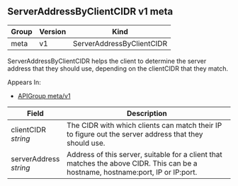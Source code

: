 ## ServerAddressByClientCIDR v1 meta

Group        | Version     | Kind
------------ | ---------- | -----------
meta | v1 | ServerAddressByClientCIDR



ServerAddressByClientCIDR helps the client to determine the server address that they should use, depending on the clientCIDR that they match.

<aside class="notice">
Appears In:

<ul> 
<li><a href="#apigroup-v1-meta">APIGroup meta/v1</a></li>
</ul></aside>

Field        | Description
------------ | -----------
clientCIDR <br /> *string*    | The CIDR with which clients can match their IP to figure out the server address that they should use.
serverAddress <br /> *string*    | Address of this server, suitable for a client that matches the above CIDR. This can be a hostname, hostname:port, IP or IP:port.

